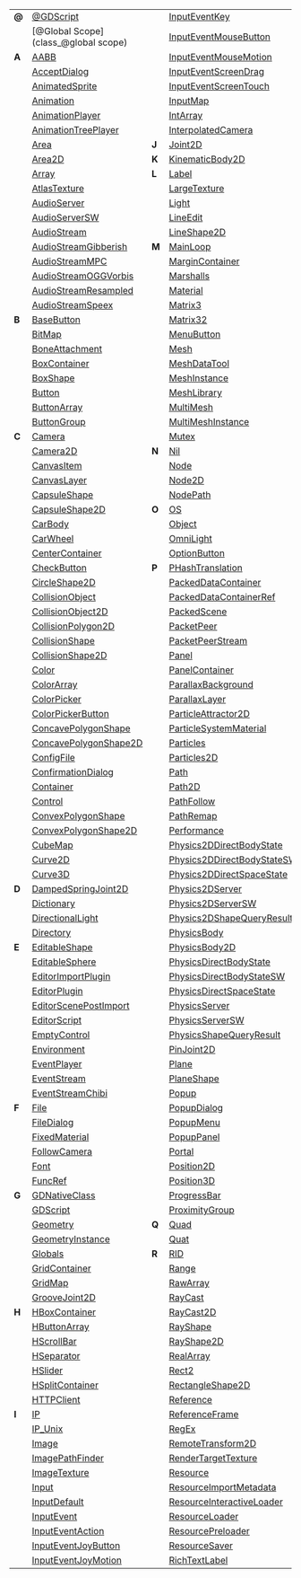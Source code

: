 
|  | | | | | |
|  --- | ------- | --- | ------- | --- | ------- |
| **@** | [@GDScript](class_@gdscript) |  | [InputEventKey](class_inputeventkey) |  | [RigidBody](class_rigidbody) | 
|  | [@Global Scope](class_@global scope) |  | [InputEventMouseButton](class_inputeventmousebutton) |  | [RigidBody2D](class_rigidbody2d) | 
| **A** | [AABB](class_aabb) |  | [InputEventMouseMotion](class_inputeventmousemotion) |  | [Room](class_room) | 
|  | [AcceptDialog](class_acceptdialog) |  | [InputEventScreenDrag](class_inputeventscreendrag) |  | [RoomBounds](class_roombounds) | 
|  | [AnimatedSprite](class_animatedsprite) |  | [InputEventScreenTouch](class_inputeventscreentouch) | **S** | [Sample](class_sample) | 
|  | [Animation](class_animation) |  | [InputMap](class_inputmap) |  | [SampleLibrary](class_samplelibrary) | 
|  | [AnimationPlayer](class_animationplayer) |  | [IntArray](class_intarray) |  | [SamplePlayer](class_sampleplayer) | 
|  | [AnimationTreePlayer](class_animationtreeplayer) |  | [InterpolatedCamera](class_interpolatedcamera) |  | [SamplePlayer2D](class_sampleplayer2d) | 
|  | [Area](class_area) | **J** | [Joint2D](class_joint2d) |  | [SceneIO](class_sceneio) | 
|  | [Area2D](class_area2d) | **K** | [KinematicBody2D](class_kinematicbody2d) |  | [SceneInteractiveLoader](class_sceneinteractiveloader) | 
|  | [Array](class_array) | **L** | [Label](class_label) |  | [SceneMainLoop](class_scenemainloop) | 
|  | [AtlasTexture](class_atlastexture) |  | [LargeTexture](class_largetexture) |  | [ScenePreloader](class_scenepreloader) | 
|  | [AudioServer](class_audioserver) |  | [Light](class_light) |  | [Script](class_script) | 
|  | [AudioServerSW](class_audioserversw) |  | [LineEdit](class_lineedit) |  | [ScrollBar](class_scrollbar) | 
|  | [AudioStream](class_audiostream) |  | [LineShape2D](class_lineshape2d) |  | [ScrollContainer](class_scrollcontainer) | 
|  | [AudioStreamGibberish](class_audiostreamgibberish) | **M** | [MainLoop](class_mainloop) |  | [SegmentShape2D](class_segmentshape2d) | 
|  | [AudioStreamMPC](class_audiostreammpc) |  | [MarginContainer](class_margincontainer) |  | [Semaphore](class_semaphore) | 
|  | [AudioStreamOGGVorbis](class_audiostreamoggvorbis) |  | [Marshalls](class_marshalls) |  | [Separator](class_separator) | 
|  | [AudioStreamResampled](class_audiostreamresampled) |  | [Material](class_material) |  | [Shader](class_shader) | 
|  | [AudioStreamSpeex](class_audiostreamspeex) |  | [Matrix3](class_matrix3) |  | [ShaderMaterial](class_shadermaterial) | 
| **B** | [BaseButton](class_basebutton) |  | [Matrix32](class_matrix32) |  | [Shape](class_shape) | 
|  | [BitMap](class_bitmap) |  | [MenuButton](class_menubutton) |  | [Shape2D](class_shape2d) | 
|  | [BoneAttachment](class_boneattachment) |  | [Mesh](class_mesh) |  | [Skeleton](class_skeleton) | 
|  | [BoxContainer](class_boxcontainer) |  | [MeshDataTool](class_meshdatatool) |  | [Slider](class_slider) | 
|  | [BoxShape](class_boxshape) |  | [MeshInstance](class_meshinstance) |  | [SoundPlayer2D](class_soundplayer2d) | 
|  | [Button](class_button) |  | [MeshLibrary](class_meshlibrary) |  | [SoundRoomParams](class_soundroomparams) | 
|  | [ButtonArray](class_buttonarray) |  | [MultiMesh](class_multimesh) |  | [Spatial](class_spatial) | 
|  | [ButtonGroup](class_buttongroup) |  | [MultiMeshInstance](class_multimeshinstance) |  | [SpatialPlayer](class_spatialplayer) | 
| **C** | [Camera](class_camera) |  | [Mutex](class_mutex) |  | [SpatialSamplePlayer](class_spatialsampleplayer) | 
|  | [Camera2D](class_camera2d) | **N** | [Nil](class_nil) |  | [SpatialSound2DServer](class_spatialsound2dserver) | 
|  | [CanvasItem](class_canvasitem) |  | [Node](class_node) |  | [SpatialSound2DServerSW](class_spatialsound2dserversw) | 
|  | [CanvasLayer](class_canvaslayer) |  | [Node2D](class_node2d) |  | [SpatialSoundServer](class_spatialsoundserver) | 
|  | [CapsuleShape](class_capsuleshape) |  | [NodePath](class_nodepath) |  | [SpatialSoundServerSW](class_spatialsoundserversw) | 
|  | [CapsuleShape2D](class_capsuleshape2d) | **O** | [OS](class_os) |  | [SpatialStreamPlayer](class_spatialstreamplayer) | 
|  | [CarBody](class_carbody) |  | [Object](class_object) |  | [SphereShape](class_sphereshape) | 
|  | [CarWheel](class_carwheel) |  | [OmniLight](class_omnilight) |  | [SpinBox](class_spinbox) | 
|  | [CenterContainer](class_centercontainer) |  | [OptionButton](class_optionbutton) |  | [SplitContainer](class_splitcontainer) | 
|  | [CheckButton](class_checkbutton) | **P** | [PHashTranslation](class_phashtranslation) |  | [SpotLight](class_spotlight) | 
|  | [CircleShape2D](class_circleshape2d) |  | [PackedDataContainer](class_packeddatacontainer) |  | [Sprite](class_sprite) | 
|  | [CollisionObject](class_collisionobject) |  | [PackedDataContainerRef](class_packeddatacontainerref) |  | [SpriteFrames](class_spriteframes) | 
|  | [CollisionObject2D](class_collisionobject2d) |  | [PackedScene](class_packedscene) |  | [StaticBody](class_staticbody) | 
|  | [CollisionPolygon2D](class_collisionpolygon2d) |  | [PacketPeer](class_packetpeer) |  | [StaticBody2D](class_staticbody2d) | 
|  | [CollisionShape](class_collisionshape) |  | [PacketPeerStream](class_packetpeerstream) |  | [StreamPeer](class_streampeer) | 
|  | [CollisionShape2D](class_collisionshape2d) |  | [Panel](class_panel) |  | [StreamPeerSSL](class_streampeerssl) | 
|  | [Color](class_color) |  | [PanelContainer](class_panelcontainer) |  | [StreamPeerTCP](class_streampeertcp) | 
|  | [ColorArray](class_colorarray) |  | [ParallaxBackground](class_parallaxbackground) |  | [StreamPlayer](class_streamplayer) | 
|  | [ColorPicker](class_colorpicker) |  | [ParallaxLayer](class_parallaxlayer) |  | [String](class_string) | 
|  | [ColorPickerButton](class_colorpickerbutton) |  | [ParticleAttractor2D](class_particleattractor2d) |  | [StringArray](class_stringarray) | 
|  | [ConcavePolygonShape](class_concavepolygonshape) |  | [ParticleSystemMaterial](class_particlesystemmaterial) |  | [StyleBox](class_stylebox) | 
|  | [ConcavePolygonShape2D](class_concavepolygonshape2d) |  | [Particles](class_particles) |  | [StyleBoxEmpty](class_styleboxempty) | 
|  | [ConfigFile](class_configfile) |  | [Particles2D](class_particles2d) |  | [StyleBoxFlat](class_styleboxflat) | 
|  | [ConfirmationDialog](class_confirmationdialog) |  | [Path](class_path) |  | [StyleBoxImageMask](class_styleboximagemask) | 
|  | [Container](class_container) |  | [Path2D](class_path2d) |  | [StyleBoxTexture](class_styleboxtexture) | 
|  | [Control](class_control) |  | [PathFollow](class_pathfollow) |  | [SurfaceTool](class_surfacetool) | 
|  | [ConvexPolygonShape](class_convexpolygonshape) |  | [PathRemap](class_pathremap) | **T** | [TCP_Server](class_tcp_server) | 
|  | [ConvexPolygonShape2D](class_convexpolygonshape2d) |  | [Performance](class_performance) |  | [TabContainer](class_tabcontainer) | 
|  | [CubeMap](class_cubemap) |  | [Physics2DDirectBodyState](class_physics2ddirectbodystate) |  | [Tabs](class_tabs) | 
|  | [Curve2D](class_curve2d) |  | [Physics2DDirectBodyStateSW](class_physics2ddirectbodystatesw) |  | [TestCube](class_testcube) | 
|  | [Curve3D](class_curve3d) |  | [Physics2DDirectSpaceState](class_physics2ddirectspacestate) |  | [TextEdit](class_textedit) | 
| **D** | [DampedSpringJoint2D](class_dampedspringjoint2d) |  | [Physics2DServer](class_physics2dserver) |  | [Texture](class_texture) | 
|  | [Dictionary](class_dictionary) |  | [Physics2DServerSW](class_physics2dserversw) |  | [TextureButton](class_texturebutton) | 
|  | [DirectionalLight](class_directionallight) |  | [Physics2DShapeQueryResult](class_physics2dshapequeryresult) |  | [TextureFrame](class_textureframe) | 
|  | [Directory](class_directory) |  | [PhysicsBody](class_physicsbody) |  | [TextureProgress](class_textureprogress) | 
| **E** | [EditableShape](class_editableshape) |  | [PhysicsBody2D](class_physicsbody2d) |  | [Theme](class_theme) | 
|  | [EditableSphere](class_editablesphere) |  | [PhysicsDirectBodyState](class_physicsdirectbodystate) |  | [Thread](class_thread) | 
|  | [EditorImportPlugin](class_editorimportplugin) |  | [PhysicsDirectBodyStateSW](class_physicsdirectbodystatesw) |  | [TileMap](class_tilemap) | 
|  | [EditorPlugin](class_editorplugin) |  | [PhysicsDirectSpaceState](class_physicsdirectspacestate) |  | [TileSet](class_tileset) | 
|  | [EditorScenePostImport](class_editorscenepostimport) |  | [PhysicsServer](class_physicsserver) |  | [Timer](class_timer) | 
|  | [EditorScript](class_editorscript) |  | [PhysicsServerSW](class_physicsserversw) |  | [TouchScreenButton](class_touchscreenbutton) | 
|  | [EmptyControl](class_emptycontrol) |  | [PhysicsShapeQueryResult](class_physicsshapequeryresult) |  | [Transform](class_transform) | 
|  | [Environment](class_environment) |  | [PinJoint2D](class_pinjoint2d) |  | [Translation](class_translation) | 
|  | [EventPlayer](class_eventplayer) |  | [Plane](class_plane) |  | [TranslationServer](class_translationserver) | 
|  | [EventStream](class_eventstream) |  | [PlaneShape](class_planeshape) |  | [Tree](class_tree) | 
|  | [EventStreamChibi](class_eventstreamchibi) |  | [Popup](class_popup) |  | [TreeItem](class_treeitem) | 
| **F** | [File](class_file) |  | [PopupDialog](class_popupdialog) | **U** | [UnshadedMaterial](class_unshadedmaterial) | 
|  | [FileDialog](class_filedialog) |  | [PopupMenu](class_popupmenu) | **V** | [VBoxContainer](class_vboxcontainer) | 
|  | [FixedMaterial](class_fixedmaterial) |  | [PopupPanel](class_popuppanel) |  | [VButtonArray](class_vbuttonarray) | 
|  | [FollowCamera](class_followcamera) |  | [Portal](class_portal) |  | [VScrollBar](class_vscrollbar) | 
|  | [Font](class_font) |  | [Position2D](class_position2d) |  | [VSeparator](class_vseparator) | 
|  | [FuncRef](class_funcref) |  | [Position3D](class_position3d) |  | [VSlider](class_vslider) | 
| **G** | [GDNativeClass](class_gdnativeclass) |  | [ProgressBar](class_progressbar) |  | [VSplitContainer](class_vsplitcontainer) | 
|  | [GDScript](class_gdscript) |  | [ProximityGroup](class_proximitygroup) |  | [Vector2](class_vector2) | 
|  | [Geometry](class_geometry) | **Q** | [Quad](class_quad) |  | [Vector2Array](class_vector2array) | 
|  | [GeometryInstance](class_geometryinstance) |  | [Quat](class_quat) |  | [Vector3](class_vector3) | 
|  | [Globals](class_globals) | **R** | [RID](class_rid) |  | [Vector3Array](class_vector3array) | 
|  | [GridContainer](class_gridcontainer) |  | [Range](class_range) |  | [VideoPlayer](class_videoplayer) | 
|  | [GridMap](class_gridmap) |  | [RawArray](class_rawarray) |  | [VideoStream](class_videostream) | 
|  | [GrooveJoint2D](class_groovejoint2d) |  | [RayCast](class_raycast) |  | [VideoStreamTheora](class_videostreamtheora) | 
| **H** | [HBoxContainer](class_hboxcontainer) |  | [RayCast2D](class_raycast2d) |  | [Viewport](class_viewport) | 
|  | [HButtonArray](class_hbuttonarray) |  | [RayShape](class_rayshape) |  | [ViewportSprite](class_viewportsprite) | 
|  | [HScrollBar](class_hscrollbar) |  | [RayShape2D](class_rayshape2d) |  | [VisibilityEnabler](class_visibilityenabler) | 
|  | [HSeparator](class_hseparator) |  | [RealArray](class_realarray) |  | [VisibilityEnabler2D](class_visibilityenabler2d) | 
|  | [HSlider](class_hslider) |  | [Rect2](class_rect2) |  | [VisibilityNotifier](class_visibilitynotifier) | 
|  | [HSplitContainer](class_hsplitcontainer) |  | [RectangleShape2D](class_rectangleshape2d) |  | [VisibilityNotifier2D](class_visibilitynotifier2d) | 
|  | [HTTPClient](class_httpclient) |  | [Reference](class_reference) |  | [VisualInstance](class_visualinstance) | 
| **I** | [IP](class_ip) |  | [ReferenceFrame](class_referenceframe) |  | [VisualServer](class_visualserver) | 
|  | [IP_Unix](class_ip_unix) |  | [RegEx](class_regex) | **W** | [WindowDialog](class_windowdialog) | 
|  | [Image](class_image) |  | [RemoteTransform2D](class_remotetransform2d) |  | [World](class_world) | 
|  | [ImagePathFinder](class_imagepathfinder) |  | [RenderTargetTexture](class_rendertargettexture) |  | [World2D](class_world2d) | 
|  | [ImageTexture](class_imagetexture) |  | [Resource](class_resource) |  | [WorldEnvironment](class_worldenvironment) | 
|  | [Input](class_input) |  | [ResourceImportMetadata](class_resourceimportmetadata) | **X** | [XMLParser](class_xmlparser) | 
|  | [InputDefault](class_inputdefault) |  | [ResourceInteractiveLoader](class_resourceinteractiveloader) | **b** | [bool](class_bool) | 
|  | [InputEvent](class_inputevent) |  | [ResourceLoader](class_resourceloader) | **f** | [float](class_float) | 
|  | [InputEventAction](class_inputeventaction) |  | [ResourcePreloader](class_resourcepreloader) | **i** | [int](class_int) | 
|  | [InputEventJoyButton](class_inputeventjoybutton) |  | [ResourceSaver](class_resourcesaver) | 
|  | [InputEventJoyMotion](class_inputeventjoymotion) |  | [RichTextLabel](class_richtextlabel) | 
